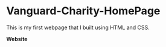 # Vanguard-Charity-HomePage

This is my first webpage that I built using HTML and CSS.

**Website**
